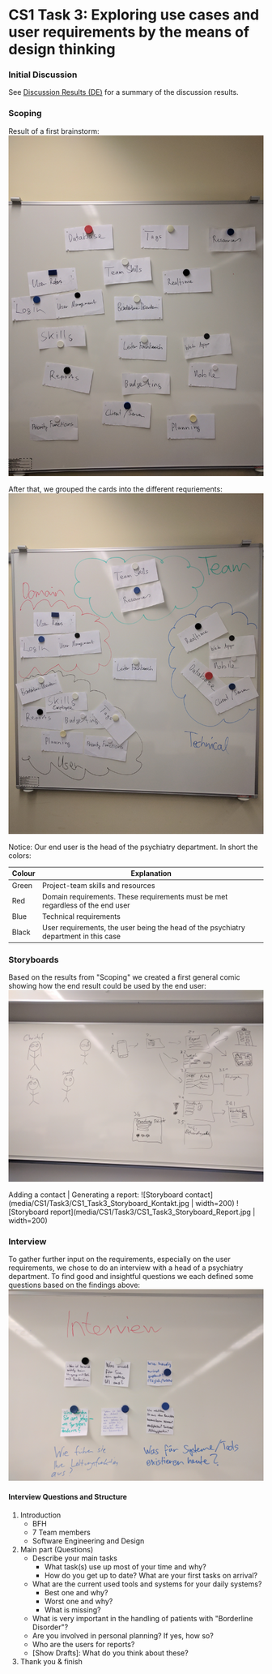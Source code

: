 # CS1 Task 3: Exploring use cases and user requirements by the means of design thinking

### Initial Discussion
See [Discussion Results (DE)](media/CS1/Task3/CS1_Task3_Ergebnis_Diskussionsrunde.md) for a summary of the discussion results.

### Scoping 
Result of a first brainstorm: 
![Draft](media/CS1/Task3/CS1_Task3_Scoping_1st_draft.jpg)

After that, we grouped the cards into the different requriements: 
![Scoping](media/CS1/Task3/CS1_Task3_Scoping.jpg)

Notice: Our end user is the head of the psychiatry department. In short the colors: 

| Colour | Explanation                                                                          |
|--------|--------------------------------------------------------------------------------------|
| Green  | Project-team skills and resources                                                    |
| Red    | Domain requirements. These requirements must be met regardless of the end user       |
| Blue   | Technical requirements                                                               |
| Black  | User requirements, the user being the head of the psychiatry department in this case |

### Storyboards
Based on the results from "Scoping" we created a first general comic showing how the end result could be used by the end user: 
![Storyboard](media/CS1/Task3/CS1_Task3_Storyboard_2nd_draft.jpg)

Adding a contact | Generating a report: 
![Storyboard contact](media/CS1/Task3/CS1_Task3_Storyboard_Kontakt.jpg | width=200)
![Storyboard report](media/CS1/Task3/CS1_Task3_Storyboard_Report.jpg | width=200)

### Interview
To gather further input on the requirements, especially on the user requirements, we 
chose to do an interview with a head of a psychiatry department. To find good and 
insightful questions we each defined some questions based on the findings above: 
![Brainstorming interview questions](media/CS1/Task3/CS1_Task3_Interview_1st_draft.jpg)


#### Interview Questions and Structure

1. Introduction 
	- BFH
	- 7 Team members
	- Software Engineering and Design
2. Main part (Questions)
	- Describe your main tasks
		- What task(s) use up most of your time and why? 
		- How do you get up to date? What are your first tasks on arrival? 
	- What are the current used tools and systems for your daily systems? 
		- Best one and why? 
		- Worst one and why? 
		- What is missing? 
	- What is very important in the handling of patients with "Borderline Disorder"? 
	- Are you involved in personal planning? If yes, how so? 
	- Who are the users for reports? 
	- [Show Drafts]: What do you think about these? 
3. Thank you & finish 


















